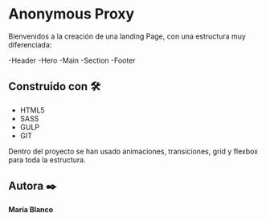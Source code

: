 

# Anonymous Proxy

Bienvenidos a la creación de una landing Page, con una estructura muy diferenciada:

-Header
-Hero
-Main
-Section
-Footer


## Construido con 🛠️

* HTML5
* SASS
* GULP
* GIT

Dentro del proyecto se han usado animaciones, transiciones, grid y flexbox para toda la estructura.

## Autora ✒️

**Maria Blanco**


